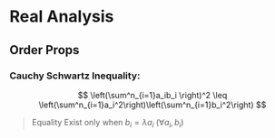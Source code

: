 # Real Analysis 
## Order Props


### Cauchy Schwartz Inequality:
$$
\left(\sum^n_{i=1}a_ib_i \right)^2  \leq \left(\sum^n_{i=1}a_i^2\right)\left(\sum^n_{i=1}b_i^2\right)
$$
> Equality Exist only when $b_i = \lambda a_i \text{  }(\forall  a_i,b_i)$
<!--stackedit_data:
eyJoaXN0b3J5IjpbLTg5MjQ0NjIwNiwxNTE4NTg5MTAyXX0=
-->